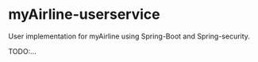 # myAirline-userservice
User implementation for myAirline using Spring-Boot and Spring-security. <br>

TODO:...